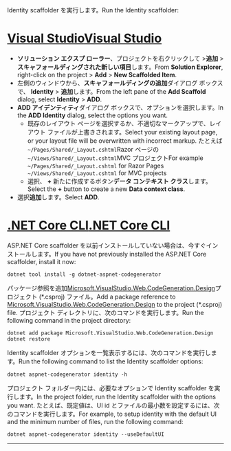 <span data-ttu-id="aef92-101">Identity scaffolder を実行します。</span><span class="sxs-lookup"><span data-stu-id="aef92-101">Run the Identity scaffolder:</span></span>

# <a name="visual-studiotabvisual-studio"></a>[<span data-ttu-id="aef92-102">Visual Studio</span><span class="sxs-lookup"><span data-stu-id="aef92-102">Visual Studio</span></span>](#tab/visual-studio)

* <span data-ttu-id="aef92-103">**ソリューション エクスプ ローラー**、プロジェクトを右クリックして >**追加** > **スキャフォールディングされた新しい項目**します。</span><span class="sxs-lookup"><span data-stu-id="aef92-103">From **Solution Explorer**, right-click on the project > **Add** > **New Scaffolded Item**.</span></span>
* <span data-ttu-id="aef92-104">左側のウィンドウから、**スキャフォールディングの追加**ダイアログ ボックスで、 **Identity** > **追加**します。</span><span class="sxs-lookup"><span data-stu-id="aef92-104">From the left pane of the **Add Scaffold** dialog, select **Identity** > **ADD**.</span></span>
* <span data-ttu-id="aef92-105">**ADD アイデンティティ**ダイアログ ボックスで、オプションを選択します。</span><span class="sxs-lookup"><span data-stu-id="aef92-105">In the **ADD Identity** dialog, select the options you want.</span></span>
  * <span data-ttu-id="aef92-106">既存のレイアウト ページを選択するか、不適切なマークアップで、レイアウト ファイルが上書きされます。</span><span class="sxs-lookup"><span data-stu-id="aef92-106">Select your existing layout page, or your layout file will be overwritten with incorrect markup.</span></span> <span data-ttu-id="aef92-107">たとえば`~/Pages/Shared/_Layout.cshtml`Razor ページの`~/Views/Shared/_Layout.cshtml`MVC プロジェクト</span><span class="sxs-lookup"><span data-stu-id="aef92-107">For example `~/Pages/Shared/_Layout.cshtml` for Razor Pages `~/Views/Shared/_Layout.cshtml` for MVC projects</span></span>
  * <span data-ttu-id="aef92-108">選択、 **+** 新たに作成するボタン**データ コンテキスト クラス**します。</span><span class="sxs-lookup"><span data-stu-id="aef92-108">Select the **+** button to create a new **Data context class**.</span></span>
* <span data-ttu-id="aef92-109">選択**追加**します。</span><span class="sxs-lookup"><span data-stu-id="aef92-109">Select **ADD**.</span></span>

# <a name="net-core-clitabnetcore-cli"></a>[<span data-ttu-id="aef92-110">.NET Core CLI</span><span class="sxs-lookup"><span data-stu-id="aef92-110">.NET Core CLI</span></span>](#tab/netcore-cli)

<span data-ttu-id="aef92-111">ASP.NET Core scaffolder を以前インストールしていない場合は、今すぐインストールします。</span><span class="sxs-lookup"><span data-stu-id="aef92-111">If you have not previously installed the ASP.NET Core scaffolder, install it now:</span></span>

```cli
dotnet tool install -g dotnet-aspnet-codegenerator
```

<span data-ttu-id="aef92-112">パッケージ参照を追加[Microsoft.VisualStudio.Web.CodeGeneration.Design](https://www.nuget.org/packages/Microsoft.VisualStudio.Web.CodeGeneration.Design/)プロジェクト (\*.csproj) ファイル。</span><span class="sxs-lookup"><span data-stu-id="aef92-112">Add a package reference to [Microsoft.VisualStudio.Web.CodeGeneration.Design](https://www.nuget.org/packages/Microsoft.VisualStudio.Web.CodeGeneration.Design/) to the project (\*.csproj) file.</span></span> <span data-ttu-id="aef92-113">プロジェクト ディレクトリに、次のコマンドを実行します。</span><span class="sxs-lookup"><span data-stu-id="aef92-113">Run the following command in the project directory:</span></span>

```cli
dotnet add package Microsoft.VisualStudio.Web.CodeGeneration.Design
dotnet restore
```

<span data-ttu-id="aef92-114">Identity scaffolder オプションを一覧表示するには、次のコマンドを実行します。</span><span class="sxs-lookup"><span data-stu-id="aef92-114">Run the following command to list the Identity scaffolder options:</span></span>

```cli
dotnet aspnet-codegenerator identity -h
```

<span data-ttu-id="aef92-115">プロジェクト フォルダー内には、必要なオプションで Identity scaffolder を実行します。</span><span class="sxs-lookup"><span data-stu-id="aef92-115">In the project folder, run the Identity scaffolder with the options you want.</span></span> <span data-ttu-id="aef92-116">たとえば、既定値は、UI id とファイルの最小数を設定するには、次のコマンドを実行します。</span><span class="sxs-lookup"><span data-stu-id="aef92-116">For example, to setup identity with the default UI and the minimum number of files, run the following command:</span></span>

```cli
dotnet aspnet-codegenerator identity --useDefaultUI
```

---
